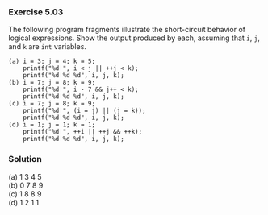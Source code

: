 ### Exercise 5.03
The following program fragments illustrate the short-circuit behavior of logical
expressions. Show the output produced by each, assuming that `i`, `j`, and `k`
are `int` variables.

```
(a) i = 3; j = 4; k = 5;
    printf("%d ", i < j || ++j < k);
    printf("%d %d %d", i, j, k);
(b) i = 7; j = 8; k = 9;
    printf("%d ", i - 7 && j++ < k);
    printf("%d %d %d", i, j, k);
(c) i = 7; j = 8; k = 9;
    printf("%d ", (i = j) || (j = k));
    printf("%d %d %d", i, j, k);
(d) i = 1; j = 1; k = 1;
    printf("%d ", ++i || ++j && ++k);
    printf("%d %d %d", i, j, k);
```

### Solution

(a) 1 3 4 5  
(b) 0 7 8 9  
(c) 1 8 8 9  
(d) 1 2 1 1
